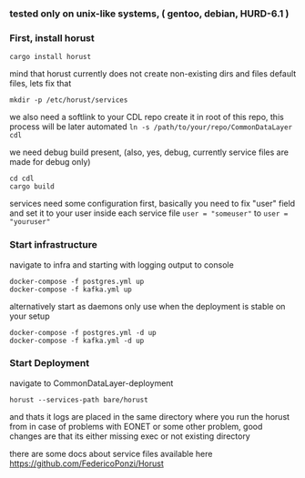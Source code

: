 
###  tested only on unix-like systems, ( gentoo, debian, HURD-6.1 )

###  First, install horust

```
cargo install horust
```

mind that horust currently does not create non-existing dirs and files default files, lets fix that
```
mkdir -p /etc/horust/services
```

we also need a softlink to your CDL repo create it in root of this repo, this process will be later automated
`ln -s /path/to/your/repo/CommonDataLayer cdl`

we need debug build present, (also, yes, debug, currently service files are made for debug only)
```
cd cdl
cargo build
```

services need some configuration first, basically you need to fix "user" field and set it to your user inside each service file
`user = "someuser"` to `user = "youruser"`

### Start infrastructure
navigate to infra and starting with logging output to console
```
docker-compose -f postgres.yml up
docker-compose -f kafka.yml up
```

alternatively start as daemons  only use when the deployment is stable on your setup
```
docker-compose -f postgres.yml -d up
docker-compose -f kafka.yml -d up
```

### Start Deployment

navigate to CommonDataLayer-deployment
```
horust --services-path bare/horust
```

and thats it
logs are placed in the same directory where you run the horust from
in case of problems with EONET or some other problem, good changes are
that its either missing exec or not existing directory

there are some docs about service files available here https://github.com/FedericoPonzi/Horust


